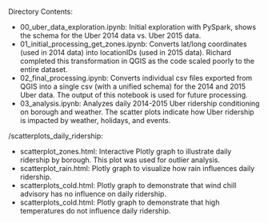 Directory Contents: 
  
- 00_uber_data_exploration.ipynb: Initial exploration with PySpark, shows the schema for the Uber 2014 data vs. Uber 2015 data.   
- 01_initial_processing_get_zones.ipynb: Converts lat/long coordinates (used in 2014 data) into locationIDs (used in 2015 data). Richard completed this transformation in QGIS as the code scaled poorly to the entire dataset.   
- 02_final_processing.ipynb: Converts individual csv files exported from QGIS into a single csv (with a unified schema) for the 2014 and 2015 Uber data. The output of this notebook is used for future processing.    
- 03_analysis.ipynb: Analyzes daily 2014-2015 Uber ridership conditioning on borough and weather. The scatter plots indicate how Uber ridership is impacted by weather, holidays, and events.

/scatterplots_daily_ridership:
- scatterplot_zones.html: Interactive Plotly graph to illustrate daily ridership by borough. This plot was used for outlier analysis.   
- scatterplot_rain.html:  Plotly graph to visualize how rain influences daily ridership.   
- scatterplots_cold.html: Plotly graph to demonstrate that wind chill advisory has no influence on daily ridership.   
- scatterplots_cold.html: Plotly graph to demonstrate that high temperatures do not influence daily ridership.   